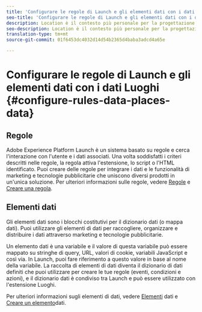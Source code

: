 ```yaml
---
title: 'Configurare le regole di Launch e gli elementi dati con i dati Luoghi '
seo-title: 'Configurare le regole di Launch e gli elementi dati con i dati Luoghi  '
description: Location è il contesto più personale per la progettazione e la distribuzione di esperienze personalizzate. Luoghi consente alle app mobili con consapevolezza della posizione dell'utente in relazione ai punti di interesse.
seo-description: Location è il contesto più personale per la progettazione e la distribuzione di esperienze personalizzate. Luoghi consente alle app mobili con consapevolezza della posizione dell’utente in relazione ai punti di interesse (POI).
translation-type: tm+mt
source-git-commit: 01f6453dc4032d14d54b2365d4baba3adcd4a65e

---
```



# Configurare le regole di Launch e gli elementi dati con i dati Luoghi {#configure-rules-data-places-data}

## Regole

Adobe Experience Platform Launch è un sistema basato su regole e cerca l'interazione con l'utente e i dati associati. Una volta soddisfatti i criteri descritti nelle regole, la regola attiva l'estensione, lo script o l'HTML identificato. Puoi creare delle regole per integrare i dati e le funzionalità di marketing e tecnologie pubblicitarie che uniscono diversi prodotti in un'unica soluzione. Per ulteriori informazioni sulle regole, vedere [Regole](https://docs.adobe.com/content/help/en/launch/using/reference/manage-resources/rules.html) e [Creare una regola](https://docs.adobe.com/content/help/en/launch/using/reference/manage-resources/rules.html#create-a-rule).

## Elementi dati

Gli elementi dati sono i blocchi costitutivi per il dizionario dati (o mappa dati). Puoi utilizzare gli elementi di dati per raccogliere, organizzare e distribuire i dati attraverso marketing e tecnologie pubblicitarie.

Un elemento dati è una variabile e il valore di questa variabile può essere mappato su stringhe di query, URL, valori di cookie, variabili JavaScript e così via. In Launch, puoi fare riferimento a questo valore in base al nome della variabile. La raccolta di elementi di dati diventa il dizionario di dati definiti che puoi utilizzare per creare le tue regole (eventi, condizioni e azioni), e il dizionario dati è condiviso tra Launch e può essere utilizzato con l'estensione Luoghi.

Per ulteriori informazioni sugli elementi di dati, vedere [Elementi](https://docs.adobe.com/content/help/en/launch/using/reference/manage-resources/data-elements.html) dati e [Creare un elemento](https://docs.adobe.com/content/help/en/launch/using/reference/manage-resources/data-elements.html#create-a-data-element)dati.
